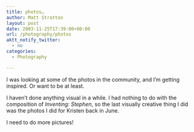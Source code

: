 ```yaml
---
title: photos…
author: Matt Stratton
layout: post
date: 2003-11-25T17:39:00+00:00
url: /photography/photos
aktt_notify_twitter:
  - no
categories:
  - Photography

---
```

I was looking at some of the photos in the community, and I&#8217;m getting inspired. Or want to be at least.

I haven&#8217;t done anything visual in a while. I had nothing to do with the composition of _Inventing: Stephen_, so the last visually creative thing I did was the photos I did for Kristen back in June.

I need to do more pictures!